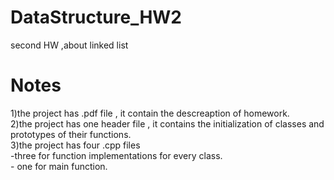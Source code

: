 # DataStructure_HW2
 second HW ,about linked list
# Notes
1)the project has .pdf file , it contain the descreaption of homework.  
2)the project has one header file , it contains the initialization of classes and prototypes of their functions.  
3)the project has four .cpp files  
      -three for function implementations for every class.  
      - one for main function.
   
